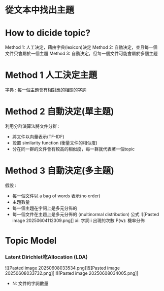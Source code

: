 # 從文本中找出主題
# How to dicide topic?
Method 1: 人工決定，藉由字典(lexicon)決定
Method 2: 自動決定，並且每一個文件只會屬於一個主題
Method 3: 自動決定，但每一個文件可能會屬於多個主題

# Method 1 人工決定主題
字典 : 每一個主題會有相對應的相關的字詞

# Method 2 自動決定(單主題)
利用分群演算法將文件分群 :
- 將文件以向量表示(TF-IDF)
- 設置 similarity function (衡量文件的相似度)
- 分在同一群的文件會有較高的相似度，每一群就代表著一個topic

# Method 3 自動決定(多主題)
假設 :
- 每一個文件以 a bag of words 表示(no order)
- 主題數量
- 每一個主題在字詞上是多元分佈的
- 每一個文件在主題上是多元分佈的 (multinormal distribution)
公式
![[Pasted image 20250604112309.png]]
xi: 字詞 i 出現的次數
P(w): 機率分佈

# Topic Model
### Latent Dirichlet吃Allocation (LDA)
![[Pasted image 20250608033534.png]]![[Pasted image 20250608033732.png]]
![[Pasted image 20250608034005.png]]
- N: 文件的字詞數量
